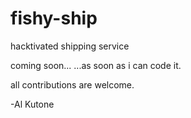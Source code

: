 # fishy-ship
hacktivated shipping service

coming soon...
...as soon as i can code it.

all contributions are welcome.

-Al Kutone
